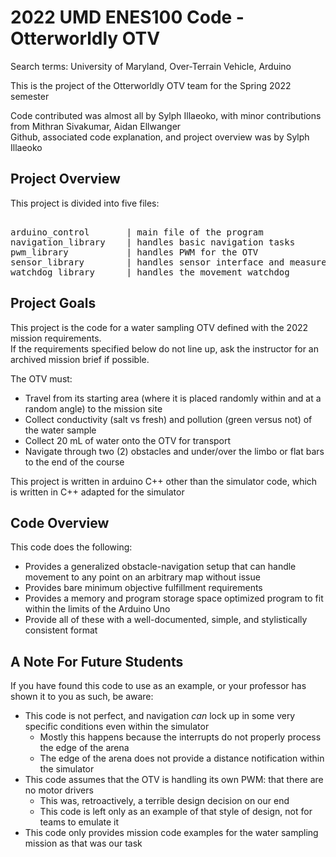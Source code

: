 # 2022 UMD ENES100 Code - Otterworldly OTV
Search terms: University of Maryland, Over-Terrain Vehicle, Arduino

This is the project of the Otterworldly OTV team for the Spring 2022 semester

Code contributed was almost all by Sylph Illaeoko, with minor contributions from Mithran Sivakumar, Aidan Ellwanger  
Github, associated code explanation, and project overview was by Sylph Illaeoko  

## Project Overview
This project is divided into five files:
<pre>

arduino_control       | main file of the program  
navigation_library    | handles basic navigation tasks  
pwm_library           | handles PWM for the OTV  
sensor_library        | handles sensor interface and measurement conversion  
watchdog_library      | handles the movement watchdog  
</pre>

## Project Goals
This project is the code for a water sampling OTV defined with the 2022 mission requirements.  
If the requirements specified below do not line up, ask the instructor for an archived mission brief if possible.  

The OTV must:
 - Travel from its starting area (where it is placed randomly within and at a random angle) to the mission site  
 - Collect conductivity (salt vs fresh) and pollution (green versus not) of the water sample  
 - Collect 20 mL of water onto the OTV for transport  
 - Navigate through two (2) obstacles and under/over the limbo or flat bars to the end of the course  

This project is written in arduino C++ other than the simulator code, which is written in C++ adapted for the simulator

## Code Overview
This code does the following:
 - Provides a generalized obstacle-navigation setup that can handle movement to any point on an arbitrary map without issue
 - Provides bare minimum objective fulfillment requirements
 - Provides a memory and program storage space optimized program to fit within the limits of the Arduino Uno
 - Provide all of these with a well-documented, simple, and stylistically consistent format

## A Note For Future Students
If you have found this code to use as an example, or your professor has shown it to you as such, be aware:
 - This code is not perfect, and navigation _can_ lock up in some very specific conditions even within the simulator
     - Mostly this happens because the interrupts do not properly process the edge of the arena
     - The edge of the arena does not provide a distance notification within the simulator
 - This code assumes that the OTV is handling its own PWM: that there are no motor drivers
     - This was, retroactively, a terrible design decision on our end
     - This code is left only as an example of that style of design, not for teams to emulate it
 - This code only provides mission code examples for the water sampling mission as that was our task
